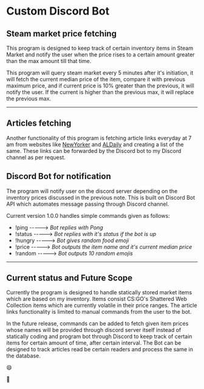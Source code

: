 # Custom Discord Bot 

## Steam market price fetching

This program is designed to keep track of certain inventory items in Steam Market and notify the user when the price rises to a certain amount greater than the max amount till that time.

This program will query steam market every 5 minutes after it's initiation, it will fetch the current median price of the item, compare it with previous maximum price, and if current price is 10% greater than the previous, it will notify the user. If the current is higher than the previous max, it will replace the previous max.

---

## Articles fetching

Another functionality of this program is fetching article links everyday at 7 am from websites like [NewYorker](https://newyorker.com) and
[ALDaily](https://www.aldaily.com) and creating a list of the same. These links can be forwarded by the Discord bot to my Discord channel as per
request.

## Discord Bot for notification

The program will notify user on the discord server depending on the inventory prices discussed in the previous note. This is built on Discord Bot API which automates message passing through Discord channel.

Current version 1.0.0 handles simple commands given as follows:

- !ping  -----> *Bot replies with Pong*
- !status -----> *Bot replies with it's status if the bot is up*
- !hungry -----> *Bot gives random food emoji*
- !price -----> *Bot outputs the item name and it's current median price*
- !random -----> *Bot outputs 10 random emojis*

---

## Current status and Future Scope

Currently the program is designed to handle statically stored market items which are based on my inventory. Items consist CS:GO's Shattered Web Collection items which are currently volatile in their price ranges. The article links functionality is limited to manual commands from the user
to the bot.

In the future release, commands can be added to fetch given item prices whose names will be provided through discord server itself instead of statically coding and program bot through Discord to keep track of certain items for certain amount of time, after certain interval. The Bot
can be designed to track articles read be certain readers and process the same in the database.


:smile:

:100:
